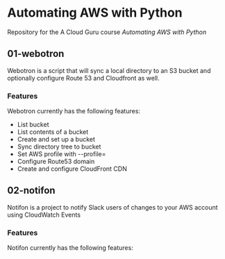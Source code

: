 # Automating AWS with Python

Repository for the A Cloud Guru course *Automating AWS with Python*

## 01-webotron

Webotron is a script that will sync a local directory to an S3 bucket and optionally configure Route 53 and Cloudfront as well.

### Features

Webotron currently has the following features:

- List bucket
- List contents of a bucket
- Create and set up a bucket
- Sync directory tree to bucket
- Set AWS profile with --profile=<profileName>
- Configure Route53 domain
- Create and configure CloudFront CDN

## 02-notifon

Notifon is a project to notify Slack users of changes to your AWS account using CloudWatch Events

### Features

Notifon currently has the following features:
